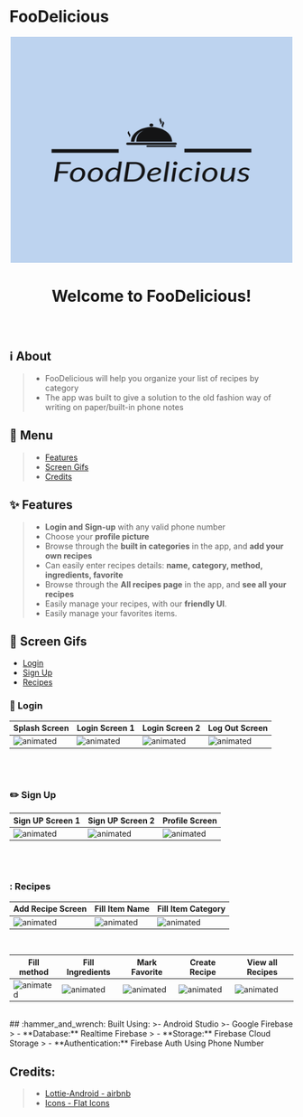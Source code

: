 # FooDelicious
 <p align="center">
<img src="https://github.com/liranisraeli/FooDelicious/blob/master/app/src/main/res/drawable/ic_logo.png" width="500" height="400" />
</p>

#  <p align="center"> Welcome to FooDelicious! </p>
</br>

## :information_source: About
>- FooDelicious will help you organize your list of recipes by category
>- The app was built to give a solution to the old fashion way of writing on paper/built-in phone notes

## :link: Menu
>- [Features](https://github.com/liranisraeli/FooDelicious/blob/master/README.md#sparkles-features)
>- [Screen Gifs](https://github.com/liranisraeli/FooDelicious/blob/master/README.md#iphone-screen-gifs)
>- [Credits](https://github.com/liranisraeli/FooDelicious/blob/master/README.md#credits)

## :sparkles: Features
>- **Login and Sign-up** with any valid phone number
>- Choose your **profile picture**
>- Browse through the **built in categories** in the app, and **add your own recipes** 
>- Can easily enter recipes details: **name, category, method, ingredients, favorite**
>- Browse through the **All recipes page** in the app, and **see all your recipes** 
>- Easily manage your recipes, with our **friendly UI**.
>- Easily manage your favorites items.



## :iphone: Screen Gifs
- [Login](https://github.com/liranisraeli/FooDelicious/blob/master/README.md#calling-login)</br>
- [Sign Up](https://github.com/liranisraeli/FooDelicious/blob/master/README.md#pencil2-sign-up)</br>
- [Recipes](https://github.com/liranisraeli/FooDelicious/blob/master/README.md#-recipes)</br>

### :calling: Login

|Splash Screen|Login Screen 1|Login Screen 2|Log Out Screen|
|--|--|--|--|
|<img src="https://media.giphy.com/media/KNl7vvSWWSckPzNNcl/giphy.gif" alt="animated"/>|<img src="https://media.giphy.com/media/hTmaLzzKOO2gTHGTbY/giphy.gif" alt="animated"/>|<img src="https://media.giphy.com/media/iyb2TJh5wTjUjB6c2s/giphy.gif" alt="animated"/>|<img src="https://media.giphy.com/media/CgJKd9mGE8VFlq3sAq/giphy.gif" alt="animated"/>|

</br>
</br>

### :pencil2: Sign Up

|Sign UP Screen 1|Sign UP Screen 2|Profile Screen|
|--|--|--|
<img src="https://media.giphy.com/media/JgIwsPRW8wScrVIS2C/giphy.gif" alt="animated"/>|<img src="https://media.giphy.com/media/nuNgECFOfEwn2TKwuP/giphy.gif" alt="animated"/>|<img src="https://media.giphy.com/media/eVOtmRVdvGkgy3Nz45/giphy.gif" alt="animated"/>|

</br>
</br>

### : Recipes

|Add Recipe Screen|Fill Item Name|Fill Item Category|
|--|--|--|
|<img src="https://media.giphy.com/media/l1eByNzfav8HXsFLED/giphy.gif" alt="animated"/>|<img src="https://media.giphy.com/media/IFp6HK7NSlWxWTsNPD/giphy.gif" alt="animated"/>|<img src="https://media.giphy.com/media/Ok2zYOtVHBOpuPqlVb/giphy.gif" alt="animated"/>|

</br>

|Fill method|Fill Ingredients|Mark Favorite|Create Recipe|View all Recipes|
|--|--|--|--|--|
|<img src="https://media.giphy.com/media/ckRKRGo99sBmogKUVy/giphy.gif" alt="animated"/>|<img src="https://media.giphy.com/media/p8zwQ3KEsiunw2oyXP/giphy.gif" alt="animated"/>|<img src="https://media.giphy.com/media/XouRWKDlg3TGYP6eKJ/giphy.gif" alt="animated"/>|<img src="https://media.giphy.com/media/IgfmGFYgeWLk2OLHKb/giphy.gif" alt="animated"/>|<img src="https://media.giphy.com/media/KNp3dio11PjSgv5n33/giphy.gif" alt="animated"/>|

</br>
## 	:hammer_and_wrench: Built Using:
>- Android Studio
>- Google Firebase
>    - **Database:** Realtime Firebase
>    - **Storage:** Firebase Cloud Storage
>    - **Authentication:** Firebase Auth Using Phone Number 

## Credits:
>- [Lottie-Android - airbnb](https://github.com/airbnb/lottie-android)
>- [Icons - Flat Icons](www.flaticon.com)
